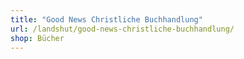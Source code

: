 ```yaml
---
title: "Good News Christliche Buchhandlung"
url: /landshut/good-news-christliche-buchhandlung/
shop: Bücher
---
```

